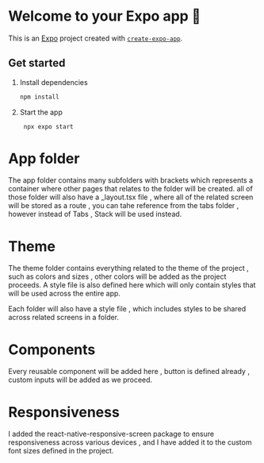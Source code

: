 # Welcome to your Expo app 👋

This is an [Expo](https://expo.dev) project created with [`create-expo-app`](https://www.npmjs.com/package/create-expo-app).

## Get started

1. Install dependencies

   ```bash
   npm install
   ```

2. Start the app

   ```bash
    npx expo start
   ```

# App folder

The app folder contains many subfolders with brackets which represents a container where other pages that relates to the folder will be created. all of those folder will also have a _layout.tsx file , where all of the related screen will be stored as a route , you can tahe reference from the tabs folder , however instead of Tabs , Stack will be used instead.


# Theme

The theme folder contains everything related to the theme of the project , such as colors and sizes , other colors  will be added as the project proceeds. A style file is also defined here which will only contain styles that will be used across the entire app.

Each folder will also have a style file , which includes styles to be shared across related screens in a folder.

# Components

Every reusable component will be added here , button is defined already , custom inputs will be added as we proceed.

# Responsiveness

I added the react-native-responsive-screen package to ensure responsiveness across various devices , and I have added it to the custom font sizes defined in the project.